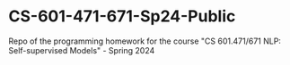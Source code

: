 # CS-601-471-671-Sp24-Public
Repo of the programming homework for the course "CS 601.471/671 NLP: Self-supervised Models" - Spring 2024
